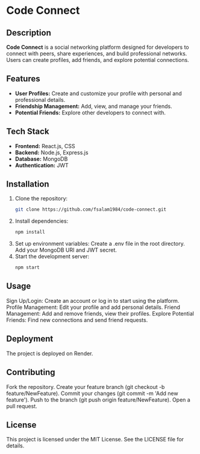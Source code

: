 # Code Connect

## Description

**Code Connect** is a social networking platform designed for developers to connect with peers, share experiences, and build professional networks. Users can create profiles, add friends, and explore potential connections.

## Features

- **User Profiles:** Create and customize your profile with personal and professional details.
- **Friendship Management:** Add, view, and manage your friends.
- **Potential Friends:** Explore other developers to connect with.

## Tech Stack

- **Frontend:** React.js, CSS
- **Backend:** Node.js, Express.js
- **Database:** MongoDB
- **Authentication:** JWT

## Installation

1. Clone the repository:
   ```bash
   git clone https://github.com/fsalam1984/code-connect.git
2. Install dependencies:
    ```bash
    npm install
3. Set up environment variables:
Create a .env file in the root directory.
Add your MongoDB URI and JWT secret.
4. Start the development server:
    ```bash
    npm start
## Usage
Sign Up/Login: Create an account or log in to start using the platform.
Profile Management: Edit your profile and add personal details.
Friend Management: Add and remove friends, view their profiles.
Explore Potential Friends: Find new connections and send friend requests.

## Deployment
The project is deployed on Render.

## Contributing
Fork the repository.
Create your feature branch (git checkout -b feature/NewFeature).
Commit your changes (git commit -m 'Add new feature').
Push to the branch (git push origin feature/NewFeature).
Open a pull request.

## License
This project is licensed under the MIT License. See the LICENSE file for details.
